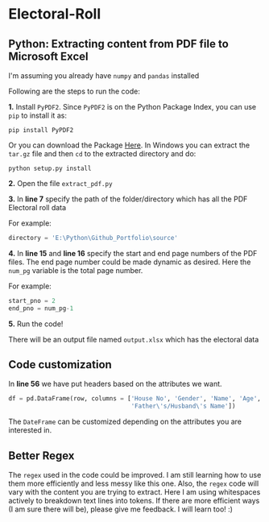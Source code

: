 # Electoral-Roll

Python: Extracting content from PDF file to Microsoft Excel
---
I'm assuming you already have `numpy` and `pandas` installed

Following are the steps to run the code:

**1.** Install `PyPDF2`. Since `PyPDF2` is on the Python Package Index, you can use `pip` to install it as:

```     
pip install PyPDF2
```
        
Or you can download the Package [Here](https://pypi.python.org/pypi/PyPDF2/). In Windows you can extract the `tar.gz` file and then `cd` to the extracted directory and do:
        
```     
python setup.py install
```

**2.** Open the file `extract_pdf.py`

**3.** In **line 7** specify the path of the folder/directory which has all the PDF Electoral roll data

For example:

```python 
directory = 'E:\Python\Github_Portfolio\source'
```

**4.** In **line 15** and **line 16** specify the start and end page numbers of the PDF files. The end page number could be made dynamic as desired. Here the `num_pg` variable is the total page number.

For example:

```python
start_pno = 2       
end_pno = num_pg-1
```

**5.** Run the code!


There will be an output file named `output.xlsx` which has the electoral data

Code customization
---
In **line 56** we have put headers based on the attributes we want.

```python
df = pd.DataFrame(row, columns = ['House No', 'Gender', 'Name', 'Age',
                                  'Father\'s/Husband\'s Name'])
```

The `DateFrame` can be customized depending on the attributes you are interested in.

Better Regex
---

The `regex` used in the code could be improved. I am still learning how to use them more efficiently and less messy like this one. Also, the `regex` code will vary with the content you are trying to extract. Here I am using whitespaces actively to breakdown text lines into tokens. If there are more efficient ways (I am sure there will be), please give me feedback. I will learn too! :)
